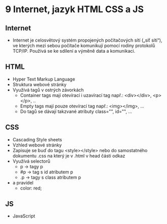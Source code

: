 # 9 Internet, jazyk HTML CSS a JS

## Internet
- Internet je celosvětový systém propojených počítačových sítí („síť sítí“), ve kterých mezi sebou počítače komunikují pomocí rodiny protokolů TCP/IP. Používá se ke sdílení a výměně data a komunikaci.

## HTML
- Hyper Text Markup Language
- Struktura webové stránky
- Využívá tagů v ostrých závorkách
    - Container tags mají otevírací i uzavírací tag např.: \<div\>\</div\>, \<p\>\</p\>, ..
    - Empty tags mají pouze otevírací tag např.: \<img\>\</img\>, ...
    - Do tagů se dávají takzvané atributy class="", id="", ...

## CSS
- Cascading Style sheets
- Vzhled webové stránky
- Zapisuje se buď do tagu \<style\>\</style\> nebo do samostatného dokumentu .css na který je v .html v head části odkaz
- Využívá selectorů
    - p -> tagy p
    - #p -> tag s id atributem p
    - .p -> tagy s class atributem p
- a pravidel
    - color: red;

## JS
- JavaScript